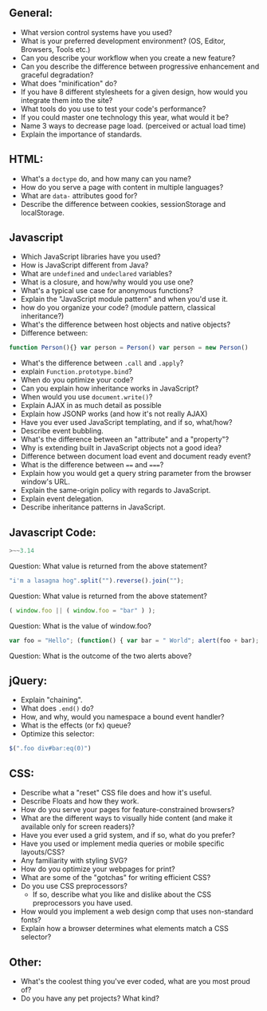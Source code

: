 ## General:

* What version control systems have you used? 
* What is your preferred development environment? (OS, Editor, Browsers, Tools etc.) 
* Can you describe your workflow when you create a new feature? 
* Can you describe the difference between progressive enhancement and graceful degradation? 
* What does "minification" do? 
* If you have 8 different stylesheets for a given design, how would you integrate them into the site? 
* What tools do you use to test your code's performance? 
* If you could master one technology this year, what would it be? 
* Name 3 ways to decrease page load. (perceived or actual load time) 
* Explain the importance of standards.  

## HTML:

* What's a `doctype` do, and how many can you name? 
* How do you serve a page with content in multiple languages? 
* What are `data-` attributes good for? 
* Describe the difference between cookies, sessionStorage and localStorage.  

## Javascript

* Which JavaScript libraries have you used? 
* How is JavaScript different from Java? 
* What are `undefined` and `undeclared` variables? 
* What is a closure, and how/why would you use one? 
* What's a typical use case for anonymous functions? 
* Explain the "JavaScript module pattern" and when you'd use it. 
* how do you organize your code? (module pattern, classical inheritance?) 
* What's the difference between host objects and native objects? 
* Difference between: 
```javascript
function Person(){} var person = Person() var person = new Person()
```
* What's the difference between `.call` and `.apply`? 
* explain `Function.prototype.bind`? 
* When do you optimize your code? 
* Can you explain how inheritance works in JavaScript? 
* When would you use `document.write()`? 
* Explain AJAX in as much detail as possible 
* Explain how JSONP works (and how it's not really AJAX) 
* Have you ever used JavaScript templating, and if so, what/how? 
* Describe event bubbling. 
* What's the difference between an "attribute" and a "property"? 
* Why is extending built in JavaScript objects not a good idea? 
* Difference between document load event and document ready event? 
* What is the difference between `==` and `===`? 
* Explain how you would get a query string parameter from the browser window's URL. 
* Explain the same-origin policy with regards to JavaScript. 
* Explain event delegation. 
* Describe inheritance patterns in JavaScript. 

## Javascript Code:

```javascript
>~~3.14
```
Question: What value is returned from the above statement? 

```javascript
"i'm a lasagna hog".split("").reverse().join("");
```
Question: What value is returned from the above statement? 

```javascript
( window.foo || ( window.foo = "bar" ) );
```
Question: What is the value of window.foo? 


```javascript
var foo = "Hello"; (function() { var bar = " World"; alert(foo + bar); })(); alert(foo + bar);
```
Question: What is the outcome of the two alerts above? 


## jQuery:

* Explain "chaining". 
* What does `.end()` do? 
* How, and why, would you namespace a bound event handler? 
* What is the effects (or fx) queue? 
* Optimize this selector: 
```javascript
$(".foo div#bar:eq(0)")
```

## CSS:

* Describe what a "reset" CSS file does and how it's useful. 
* Describe Floats and how they work. 
* How do you serve your pages for feature-constrained browsers? 
* What are the different ways to visually hide content (and make it available only for screen readers)? 
* Have you ever used a grid system, and if so, what do you prefer? 
* Have you used or implement media queries or mobile specific layouts/CSS? 
* Any familiarity with styling SVG? 
* How do you optimize your webpages for print? 
* What are some of the "gotchas" for writing efficient CSS? 
* Do you use CSS preprocessors? 
	* If so, describe what you like and dislike about the CSS preprocessors you have used. 
* How would you implement a web design comp that uses non-standard fonts?
* Explain how a browser determines what elements match a CSS selector?  

## Other:

* What's the coolest thing you've ever coded, what are you most proud of? 
* Do you have any pet projects? What kind? 
